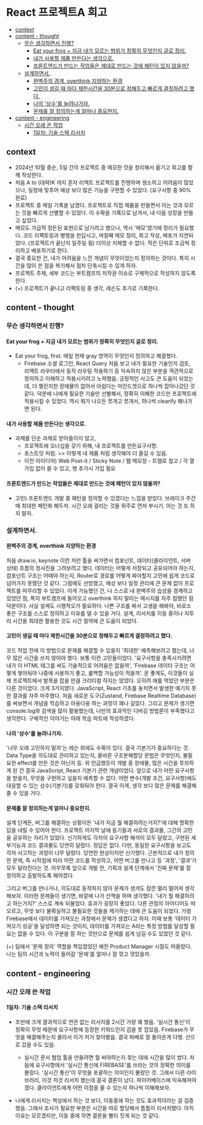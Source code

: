# React 프로젝트A 회고

<!-- toc -->

- [context](#context)
- [content - thought](#content---thought)
  * [무슨 생각하면서 진행?](#%EB%AC%B4%EC%8A%A8-%EC%83%9D%EA%B0%81%ED%95%98%EB%A9%B4%EC%84%9C-%EC%A7%84%ED%96%89)
    + [Eat your frog + 지금 내가 모르는 범위가 정확히 무엇인지 글로 정리.](#eat-your-frog--%EC%A7%80%EA%B8%88-%EB%82%B4%EA%B0%80-%EB%AA%A8%EB%A5%B4%EB%8A%94-%EB%B2%94%EC%9C%84%EA%B0%80-%EC%A0%95%ED%99%95%ED%9E%88-%EB%AC%B4%EC%97%87%EC%9D%B8%EC%A7%80-%EA%B8%80%EB%A1%9C-%EC%A0%95%EB%A6%AC)
    + [내가 사용할 제품 만든다는 생각으로.](#%EB%82%B4%EA%B0%80-%EC%82%AC%EC%9A%A9%ED%95%A0-%EC%A0%9C%ED%92%88-%EB%A7%8C%EB%93%A0%EB%8B%A4%EB%8A%94-%EC%83%9D%EA%B0%81%EC%9C%BC%EB%A1%9C)
    + [프론트엔드가 만드는 작업들은 제대로 만드는 것에 패턴이 있지 않을까?](#%ED%94%84%EB%A1%A0%ED%8A%B8%EC%97%94%EB%93%9C%EA%B0%80-%EB%A7%8C%EB%93%9C%EB%8A%94-%EC%9E%91%EC%97%85%EB%93%A4%EC%9D%80-%EC%A0%9C%EB%8C%80%EB%A1%9C-%EB%A7%8C%EB%93%9C%EB%8A%94-%EA%B2%83%EC%97%90-%ED%8C%A8%ED%84%B4%EC%9D%B4-%EC%9E%88%EC%A7%80-%EC%95%8A%EC%9D%84%EA%B9%8C)
  * [설계하면서.](#%EC%84%A4%EA%B3%84%ED%95%98%EB%A9%B4%EC%84%9C)
    + [완벽주의 경계, overthink 지양하는 환경](#%EC%99%84%EB%B2%BD%EC%A3%BC%EC%9D%98-%EA%B2%BD%EA%B3%84-overthink-%EC%A7%80%EC%96%91%ED%95%98%EB%8A%94-%ED%99%98%EA%B2%BD)
    + [고민이 생길 때 마다 제한시간을 30분으로 정해두고 빠르게 결정하려고 했다.](#%EA%B3%A0%EB%AF%BC%EC%9D%B4-%EC%83%9D%EA%B8%B8-%EB%95%8C-%EB%A7%88%EB%8B%A4-%EC%A0%9C%ED%95%9C%EC%8B%9C%EA%B0%84%EC%9D%84-30%EB%B6%84%EC%9C%BC%EB%A1%9C-%EC%A0%95%ED%95%B4%EB%91%90%EA%B3%A0-%EB%B9%A0%EB%A5%B4%EA%B2%8C-%EA%B2%B0%EC%A0%95%ED%95%98%EB%A0%A4%EA%B3%A0-%ED%96%88%EB%8B%A4)
    + [나의 '상수'를 늘려나가자.](#%EB%82%98%EC%9D%98-%EC%83%81%EC%88%98%EB%A5%BC-%EB%8A%98%EB%A0%A4%EB%82%98%EA%B0%80%EC%9E%90)
    + [문제를 잘 정의하는게 얼마나 중요한지.](#%EB%AC%B8%EC%A0%9C%EB%A5%BC-%EC%9E%98-%EC%A0%95%EC%9D%98%ED%95%98%EB%8A%94%EA%B2%8C-%EC%96%BC%EB%A7%88%EB%82%98-%EC%A4%91%EC%9A%94%ED%95%9C%EC%A7%80)
- [content - engineering](#content---engineering)
  * [시간 오래 쓴 작업](#%EC%8B%9C%EA%B0%84-%EC%98%A4%EB%9E%98-%EC%93%B4-%EC%9E%91%EC%97%85)
    + [1일차: 기술 스택 리서치](#1%EC%9D%BC%EC%B0%A8-%EA%B8%B0%EC%88%A0-%EC%8A%A4%ED%83%9D-%EB%A6%AC%EC%84%9C%EC%B9%98)

<!-- tocstop -->

## context

- 2024년 10월 중순, 5일 간의 프로젝트 중 메모한 것을 정리해서 옮기고 회고를 함께 작성한다.
- 처음 A to (대략)K 까지 혼자 리액트 프로젝트를 진행하며 생소하고 어려움이 많았으나, 일정에 맞추어 예상 보다 많은 기능을 구현할 수 있었다. (요구사항 중 90% 완료)
- 프로젝트 중 매일 기록을 남겼다. 프로젝트로 직접 제품을 만들면서 아는 것과 모르는 것을 빠르게 선별할 수 있었다. 이 수확을 기록으로 남겨서, 내 다음 성장을 만들고 싶었다.
- 메모도 가급적 정돈된 표현으로 남기려고 했으나, 역시 '메모'였기에 정리가 필요했다. 코드 리팩토링과 병행을 한답시고, 며칠째 메모 정리, 회고 작성, 배포가 지연되었다. (프로젝트가 끝난지 일주일 됨) 더이상 지체할 수 없다. 작은 단위로 조금씩 정리하고 배포하기로 한다.
- 결국 중요한 건, 내가 어려움을 느낀 개념이 무엇이었는지 정의하는 것이다. 특히 시간을 많이 쓴 점을 복기해서 점차 단축시킬 수 있게 하자.
- 프로젝트 주제, 세부 코드는 부트캠프의 저작권 이슈로 구체적으로 작성하지 않도록 한다.
- (+) 프로젝트가 끝나고 리팩토링 중 생각, 레슨도 추가로 기록한다.

## content - thought

### 무슨 생각하면서 진행?

#### Eat your frog + 지금 내가 모르는 범위가 정확히 무엇인지 글로 정리.

- Eat your frog, first. 매일 현재 gray 영역이 무엇인지 정의하고 해결했다.
  - Firebase 소셜 로그인, React Query 처음 보고 내가 필요한 기술인지 검토, 리액트 라우터에서 동작 라우팅 적용하기 등 익숙하지 않은 부분을 객관적으로 정의하고 이해하고 적용시키려고 노력했음. 긍정적인 사고도 큰 도움이 되었는데, 더 챌린지한 장애물이 없어서 아쉽다는 마인드셋으로 하나씩 잡아나갔단 것 같다. 덕분에 나에게 필요한 기술만 선별해서, 정확히 이해한 코드만 프로젝트에 적용시킬 수 있었다. 역시 뭐가 나오든 쪼개고 쪼개서, 하나씩 clearify 해나가면 된다.

#### 내가 사용할 제품 만든다는 생각으로.

- 과제를 단순 과제로 받아들이지 않고,
  - 프로젝트에 오너십을 갖기 위해, 내 프로젝트를 만든요구사항.
  - 포스트잇 처럼. => 이렇게 내 제품 처럼 생각해야 더 즐길 수 있음.
  - 이전 아이디어) Web Post-it / Sticky Note / 웹 메모장 - 트렐로 참고 / 각 열 가입 없이 쓸 수 있고, 행 추가시 가입 필요

#### 프론트엔드가 만드는 작업들은 제대로 만드는 것에 패턴이 있지 않을까?

- 고민) 프론트엔드 개발 중 패턴을 정의할 수 있겠다는 느낌을 받았다. 브레이크 주간 때 최대한 패턴화 해두자. 시간 오래 걸리는 것들 위주로 먼저 부시기. 아는 것 또 하지 말자.

### 설계하면서.

#### 완벽주의 경계, overthink 지양하는 환경

처음 draw.io, keynote 이런 저런 툴을 써가면서 컴포넌트, 데이터(클라이언트, 서버 상태) 흐름의 청사진을 그려보려고 했다. 데이터는 어떻게 저장되고 공유되어야 하는지, 컴포넌트 구조는 어때야 하는지, Router로 경로를 어떻게 짜야할지 고민에 쉽게 코드로 넘어가지 못했던 것 같다. 그럼에도 선방했고, 예상 보다 일정 관리에 큰 문제 없이 프로젝트를 마무리할 수 있었다. 이게 가능했던 건, 나 스스로 내 완벽주의 습성을 경계하고 있었던 점, 특히 부트캠프에 들어오고 overthink 하지 말라는 메시지를 자주 접했던 점 덕분이다. 사실 설계도 시행착오가 필요하다. 나쁜 구조를 짜서 고생을 해봐야, 비로소 좋은 구조를 스스로 정의하고 이유를 댈 수 있을 거다. 설계, 리서치를 이동 중이나 자투리 시간을 최대한 활용한 것도 시간 절약에 큰 도움이 되었다.

#### 고민이 생길 때 마다 제한시간을 30분으로 정해두고 빠르게 결정하려고 했다.

코드 작업 전에 이 방법으로 문제를 해결할 수 있을지 '최대한' 예측해보려고 했는데, 너무 많은 시간을 쓰지 않아야 했다. 보통 이런 고민들이었다. '요구사항을 충족시키려면 내가 이 HTML 태그를 써도 기술적으로 어려움은 없을까', 'Firebase 데이터 구조는 어떻게 쌓아둬야 나중에 사용하기 좋고, 롤백할 가능성이 적을까'. 운 좋게도, 이것들이 실제 프로젝트에서 발목을 잡을 만큼 크리티컬 하지는 않았다. 오히려 애를 먹었던 부분은 다른 것이었다. 크게 3가지였다. JavaScript, React 기초를 놓치면서 발생한 예기치 못한 결과를 자주 마주했다. 처음 새로운 도구(Zustand, Firebase Realtime Database)를 써보면서 개념을 학습하고 아웅다웅 하는 과정이 꽤나 길었다. 그리고 문제가 생기면 console.log와 검색을 많이 활용했는데, 나만의 효과적인 디버깅 방법론이 부족했다고 생각한다. 구체적인 이야기는 아래 학습 파트에 작성하겠다.

#### 나의 '상수'를 늘려나가자.

'너무 오래 고민하지 말자'는 레슨 외에도 수확이 있다. 결국 기본기가 중요하다는 것. Data Type을 의도대로 관리하고 있는지, 올바른 구조분해할당 문법은 무엇인지, 불필요한 effect를 만든 것은 아닌지 등. 위 언급했듯이 개발 중 장애물, 많은 시간을 투자하게 된 건 결국 JavaScript, React 기본기 관련 개념이었다. 앞으로 내가 어떤 요구사항을 받을지, 무엇을 구현하고 싶을지 예측할 수 없다. 어떤 변수(개발 조건, 요구사항)에도 대응할 수 있는 상수(기본기)를 갖춰둬야 한다. 결국 이게, 생각 보다 많은 문제를 해결해줄 수 있을 거다.

#### 문제를 잘 정의하는게 얼마나 중요한지.

설계 단계든, 버그를 해결하는 상황이든 '내가 지금 뭘 해결하려는거지?'에 대해 명확한 답을 내릴 수 있어야 한다. 프로젝트 마지막 날에 동기들과 서로의 결과물, 그간의 고민을 공유하는 자리가 있었다. 신기하게도 각자의 요구사항 해석이 모두 달랐고, 구현된 세부기능과 코드 결과물도 당연히 달랐다. 정답은 없다. 다만, 동일한 요구사항을 보고도 각자 사고하는 과정이 너무 달랐다. 당연한 현상이지만 신기했다. 근본적으로 내가 정의한 문제, 즉 시작점에 따라 어떤 코드를 작성하고, 어떤 버그를 만나고 등 '과정', '결과'가 모두 달라진다는 것. 아무쪼록 앞으로 개발 전, 기획과 설계 단계에서 '진짜 문제'를 잘 정의하고 출발하도록 해야겠다.

그리고 버그를 만나거나, 의도대로 동작하지 않아 문제가 생겨도 잠깐 멀리 떨어져 생각해보자. 이러한 문제들이 생기면, 바깥에 나가 산책을 하며 생각했다. '내가 뭘 해결하려고 하는거지?' 스스로 계속 되물었다. 효과가 굉장히 좋았다. 다른 관점의 아이디어도 떠오르고, 무엇 보다 불확실하고 불필요한 것들을 제거하는 데에 큰 도움이 되었다. 가령 Firebase에서 데이터를 가져오는 과정에서 문제가 생겼다고 하자. 이때 보통 '데이터 가져오기 성공'을 달성하면 되는 것이지, 데이터를 가져오는 A라는 특정 방법를 달성할 필요는 없을 수 있다. 이 구분을 잘 하는 것만으로 문제를 쉽게 넘길 수도 있었던 것 같다.

(+) 팀에서 '문제 정의' 역할을 책임졌었던 예전 Product Manager 시절도 떠올랐다. 나는 팀의 시간과 노력이 들어갈 '문제'를 얼마나 잘 깎고 깎았을까.

## content - engineering

### 시간 오래 쓴 작업

#### 1일차: 기술 스택 리서치

- 초반에 크게 결과적으로 연관 없는 리서치를 2시간 가량 꽤 했음. '실시간 통신'이 정확히 무엇 때문에 요구사항에 등장한 키워드인지 감을 못 잡았음. Firebase가 무엇을 해결해주는지 몰라서 이거 저거 찾아봤음. 결국 파베로 잘 돌아온게 다행. 산으로 갔을 수도 있음.

  - 실시간 문서 협업 툴을 만들려면 뭘 써야하는지 찾는 데에 시간을 많이 썼다. 처음에 요구사항에서 '실시간 통신에 FIREBASE'를 쓰라는 것의 정확한 의미를 몰랐다. '실시간 통신'이 무엇을 포괄하는 의미인지 몰랐던 것. 그래서 다른 라이브러리, 이것 저것 리서치 했는데 결국 결론이 났다. 파이어베이스에 익숙해져야겠다. 클라이언트에게 어떤 이점을 줄 수 있는지 하나씩 이해해보자.

- 나에게 리서치는 책상에서 하는 것 보다, 이동중에 하는 것도 효과적이라는 걸 검증했음. 그래서 조사가 필요한 부분은 시간을 따로 할당해서 틈틈이 리서치했다. 아직 이유는 모르겠지만, 이동 중에 하면 결론을 빨리 짓게 되는 것 같다.
